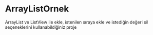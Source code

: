 # ArrayListOrnek
ArrayList ve ListView ile ekle, istenilen sıraya ekle ve istediğin değeri sil seçeneklerini kullanabildiğiniz proje
